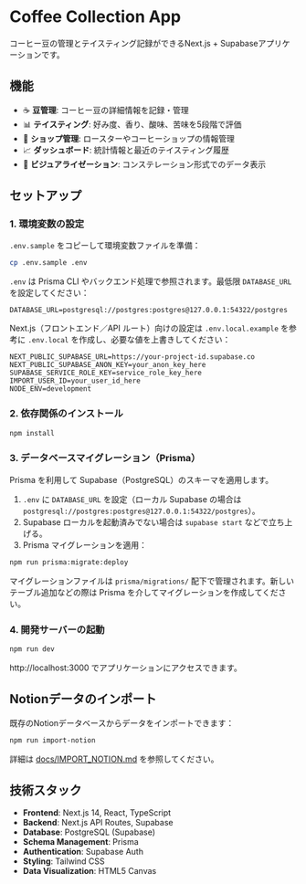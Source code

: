 # Coffee Collection App

コーヒー豆の管理とテイスティング記録ができるNext.js + Supabaseアプリケーションです。

## 機能

- ☕ **豆管理**: コーヒー豆の詳細情報を記録・管理
- 📊 **テイスティング**: 好み度、香り、酸味、苦味を5段階で評価
- 🏪 **ショップ管理**: ロースターやコーヒーショップの情報管理
- 📈 **ダッシュボード**: 統計情報と最近のテイスティング履歴
- 🌟 **ビジュアライゼーション**: コンステレーション形式でのデータ表示

## セットアップ

### 1. 環境変数の設定

`.env.sample` をコピーして環境変数ファイルを準備：

```bash
cp .env.sample .env
```

`.env` は Prisma CLI やバックエンド処理で参照されます。最低限 `DATABASE_URL` を設定してください：

```env
DATABASE_URL=postgresql://postgres:postgres@127.0.0.1:54322/postgres
```

Next.js（フロントエンド／API ルート）向けの設定は `.env.local.example` を参考に `.env.local` を作成し、必要な値を上書きしてください：

```env
NEXT_PUBLIC_SUPABASE_URL=https://your-project-id.supabase.co
NEXT_PUBLIC_SUPABASE_ANON_KEY=your_anon_key_here
SUPABASE_SERVICE_ROLE_KEY=service_role_key_here
IMPORT_USER_ID=your_user_id_here
NODE_ENV=development
```

### 2. 依存関係のインストール

```bash
npm install
```

### 3. データベースマイグレーション（Prisma）

Prisma を利用して Supabase（PostgreSQL）のスキーマを適用します。

1. `.env` に `DATABASE_URL` を設定（ローカル Supabase の場合は `postgresql://postgres:postgres@127.0.0.1:54322/postgres`）。
2. Supabase ローカルを起動済みでない場合は `supabase start` などで立ち上げる。
3. Prisma マイグレーションを適用：

```bash
npm run prisma:migrate:deploy
```

マイグレーションファイルは `prisma/migrations/` 配下で管理されます。新しいテーブル追加などの際は Prisma を介してマイグレーションを作成してください。

### 4. 開発サーバーの起動

```bash
npm run dev
```

http://localhost:3000 でアプリケーションにアクセスできます。

## Notionデータのインポート

既存のNotionデータベースからデータをインポートできます：

```bash
npm run import-notion
```

詳細は [docs/IMPORT_NOTION.md](docs/IMPORT_NOTION.md) を参照してください。

## 技術スタック

- **Frontend**: Next.js 14, React, TypeScript
- **Backend**: Next.js API Routes, Supabase
- **Database**: PostgreSQL (Supabase)
- **Schema Management**: Prisma
- **Authentication**: Supabase Auth
- **Styling**: Tailwind CSS
- **Data Visualization**: HTML5 Canvas
